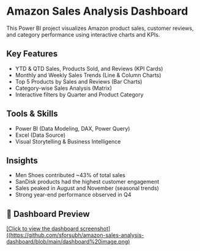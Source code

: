 # Amazon Sales Analysis Dashboard

This Power BI project visualizes Amazon product sales, customer reviews, and category performance using interactive charts and KPIs.

## Key Features
- YTD & QTD Sales, Products Sold, and Reviews (KPI Cards)
- Monthly and Weekly Sales Trends (Line & Column Charts)
- Top 5 Products by Sales and Reviews (Bar Charts)
- Category-wise Sales Analysis (Matrix)
- Interactive filters by Quarter and Product Category

## Tools & Skills
- Power BI (Data Modeling, DAX, Power Query)
- Excel (Data Source)
- Visual Storytelling & Business Intelligence

## Insights
- Men Shoes contributed ~43% of total sales
- SanDisk products had the highest customer engagement
- Sales peaked in August and November (seasonal trends)
- Strong year-end performance observed in Q4

## 📎 Dashboard Preview
[[Click to view the dashboard screenshot]((https://github.com/sforsubh/amazon-sales-analysis-dashboard/blob/main/dashboard%20image.png)](https://github.com/sforsubh/amazon-sales-analysis-dashboard/blob/main/dashboard%20image.png)


